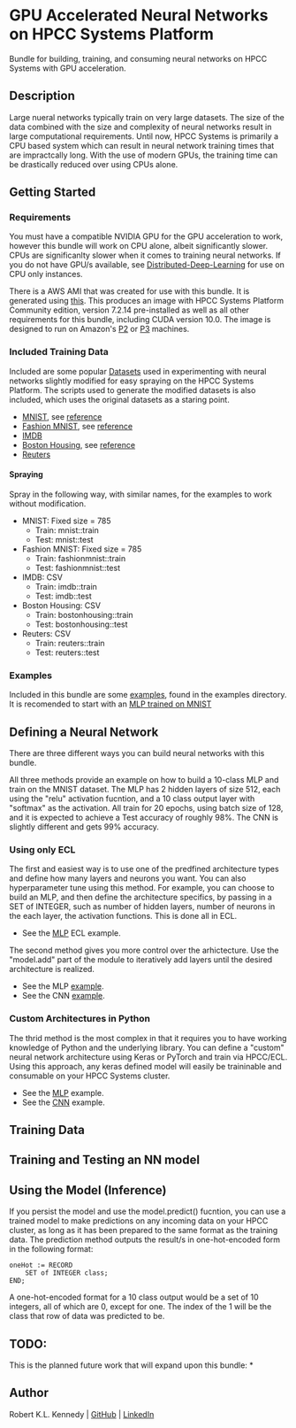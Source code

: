 # GPU Accelerated Neural Networks on HPCC Systems Platform
Bundle for building, training, and consuming neural networks on HPCC Systems with GPU acceleration. 

## Description
Large nueral networks typically train on very large datasets. 
The size of the data combined with the size and complexity of neural networks result in large computational requirements. 
Until now, HPCC Systems is primarily a CPU based system which can result in neural network training times that are impractcally long.
With the use of modern GPUs, the training time can be drastically reduced over using CPUs alone.

## Getting Started

### Requirements
You must have a compatible NVIDIA GPU for the GPU acceleration to work, however this bundle will work on CPU alone, albeit significantly slower. 
CPUs are significanlty slower when it comes to training neural networks. 
If you do not have GPU/s available, see [Distributed-Deep-Learning](https://github.com/hpcc-systems/Distributed-Deep-Learning) for use on CPU only instances.

There is a AWS AMI that was created for use with this bundle. 
It is generated using [this](https://github.com/xwang2713/cloud-image-build). 
This produces an image with HPCC Systems Platform Community edition, version 7.2.14 pre-installed as well as all other requirements for this bundle, including CUDA version 10.0. 
The image is designed to run on Amazon's [P2](https://aws.amazon.com/ec2/instance-types/p2/) or [P3](https://aws.amazon.com/ec2/instance-types/p3/) machines.

### Included Training Data
Included are some popular [Datasets](Datasets/data_files) used in experimenting with neural networks slightly modified for easy spraying on the HPCC Systems Platform. 
The scripts used to generate the modified datasets is also included, which uses the original datasets as a staring point.

* [MNIST](Datasets/data_files/mnist), see [reference](http://yann.lecun.com/exdb/mnist/)
* [Fashion MNIST](data_files/fashion_mnist), see [reference](https://github.com/zalandoresearch/fashion-mnist)
* [IMDB](Datasets/data_files/imdb)
* [Boston Housing](Datasets/data_files/boston_housing), see [reference](https://doi.org/10.1016/0095-0696(78)90006-2)
* [Reuters](Datasets/data_files/reuters)

#### Spraying
Spray in the following way, with similar names, for the examples to work without modification.

* MNIST: Fixed size = 785
	* Train: mnist::train
	* Test: mnist::test
* Fashion MNIST: Fixed size = 785
	* Train: fashionmnist::train
	* Test: fashionmnist::test
* IMDB: CSV
	* Train: imdb::train
	* Test: imdb::test
* Boston Housing: CSV
	* Train: bostonhousing::train
	* Test: bostonhousing::test
* Reuters: CSV
	* Train: reuters::train
	* Test: reuters::test

### Examples
Included in this bundle are some [examples](examples/), found in the examples directory. It is recomended to start with an [MLP trained on MNIST](examples/mnist_mlp.ecl)

## Defining a Neural Network
There are three different ways you can build neural networks with this bundle.

All three methods provide an example on how to build a 10-class MLP and train on the MNIST dataset.
The MLP has 2 hidden layers of size 512, each using the "relu" activation fucntion, and a 10 class output layer with "softmax" as the activation.
All train for 20 epochs, using batch size of 128, and it is expected to achieve a Test accuracy of roughly 98%. The CNN is slightly different and gets 99% accuracy.

### Using only ECL
The first and easiest way is to use one of the predfined architecture types and define how many layers and neurons you want. You can also hyperparameter tune using this method.
For example, you can choose to build an MLP, and then define the architecture specifics, by passing in a SET of INTEGER, such as number of hidden layers, number of neurons in the each layer,
the activation functions. This is done all in ECL. 
* See the [MLP](examples/mnist_mlp.ecl) ECL example.

The second method gives you more control over the arhictecture. Use the "model.add" part of the module to iteratively add layers until the desired architecture is realized.

* See the MLP [example](examples/mlp_add_layers.ecl).
* See the CNN [example](examples/cnn_add_layers.ecl).

### Custom Architectures in Python
The thrid method is the most complex in that it requires you to have working knowledge of Python and the underlying library.
You can define a "custom" neural network architecture using Keras or PyTorch and train via HPCC/ECL.
Using this approach, any keras defined model will easily be traininable and consumable on your HPCC Systems cluster.

* See the [MLP](examples/custom_tensorflow_mlp.ecl) example.
* See the [CNN](examples/custom_tensorflow_cnn.ecl) example.


## Training Data

## Training and Testing an NN model

## Using the Model (Inference)
If you persist the model and use the model.predict() fucntion, you can use a trained model to make predictions on any incoming data on your HPCC cluster, as long as it has been prepared to the same format as the training data.
The prediction method outputs the result/s in one-hot-encoded form in the following format:

```
oneHot := RECORD
	SET of INTEGER class;
END;
```

A one-hot-encoded format for a 10 class output would be a set of 10 integers, all of which are 0, except for one. The index of the 1 will be the class that row of data was predicted to be.

## TODO:
This is the planned future work that will expand upon this bundle:
* 


## Author
Robert K.L. Kennedy | [GitHub](https://github.com/robertken) | [LinkedIn](https://www.linkedin.com/in/robertken/)



